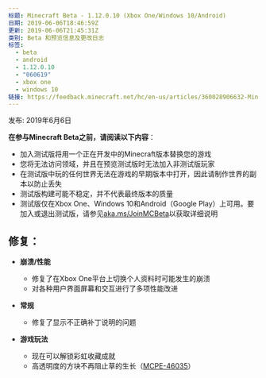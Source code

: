 ```yaml
---
标题: Minecraft Beta - 1.12.0.10 (Xbox One/Windows 10/Android)
日期: 2019-06-06T18:46:59Z
更新: 2019-06-06T21:45:31Z
类别: Beta 和预览信息及更改日志
标签:
  - beta
  - android
  - 1.12.0.10
  - "060619"
  - xbox one
  - windows 10
链接: https://feedback.minecraft.net/hc/en-us/articles/360028906632-Minecraft-Beta-1-12-0-10-Xbox-One-Windows-10-Android
---
```


发布: 2019年6月6日

**在参与Minecraft Beta之前，请阅读以下内容**：

- 加入测试版将用一个正在开发中的Minecraft版本替换您的游戏
- 您将无法访问领域，并且在预览测试版时无法加入非测试版玩家
- 在测试版中玩的任何世界无法在游戏的早期版本中打开，因此请制作世界的副本以防止丢失
- 测试版构建可能不稳定，并不代表最终版本的质量
- 测试版仅在Xbox One、Windows 10和Android（Google Play）上可用。要加入或退出测试版，请参见[aka.ms/JoinMCBeta](https://aka.ms/JoinMCBeta)以获取详细说明

## **修复：**

- **崩溃/性能**
  - 修复了在Xbox One平台上切换个人资料时可能发生的崩溃
  - 对各种用户界面屏幕和交互进行了多项性能改进
  
- **常规**
  - 修复了显示不正确补丁说明的问题
  
- **游戏玩法**
  - 现在可以解锁彩虹收藏成就
  - 高透明度的方块不再阻止草的生长（[MCPE-46035](https://bugs.mojang.com/browse/MCPE-46035)）